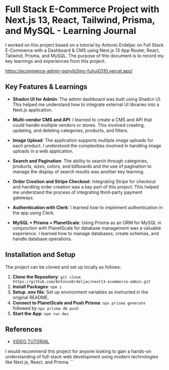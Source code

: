 # Full Stack E-Commerce Project with Next.js 13, React, Tailwind, Prisma, and MySQL - Learning Journal

I worked on this project based on a tutorial by Antonio Erdeljac on Full Stack E-Commerce with a Dashboard & CMS using Next.js 13 App Router, React, Tailwind, Prisma, and MySQL. The purpose of this document is to record my key learnings and experiences from this project.

https://ecommerce-admin-pqnyib3mo-fuhui0310.vercel.app/

## Key Features & Learnings

- **Shadcn UI for Admin**: The admin dashboard was built using Shadcn UI. This helped me understand how to integrate external UI libraries into a Next.js application.

- **Multi-vendor CMS and API**: I learned to create a CMS and API that could handle multiple vendors or stores. This involved creating, updating, and deleting categories, products, and filters.

- **Image Upload**: The application supports multiple image uploads for each product. I understood the complexities involved in handling image uploads in a web application.

- **Search and Pagination**: The ability to search through categories, products, sizes, colors, and billboards and the use of pagination to manage the display of search results was another key learning.

- **Order Creation and Stripe Checkout**: Integrating Stripe for checkout and handling order creation was a key part of this project. This helped me understand the process of integrating third-party payment gateways.

- **Authentication with Clerk**: I learned how to implement authentication in the app using Clerk.

- **MySQL + Prisma + PlanetScale**: Using Prisma as an ORM for MySQL in conjunction with PlanetScale for database management was a valuable experience. I learned how to manage databases, create schemas, and handle database operations.

## Installation and Setup

The project can be cloned and set up locally as follows:

1. **Clone the Repository**: `git clone https://github.com/AntonioErdeljac/next13-ecommerce-admin.git`
2. **Install Packages**: `npm i`
3. **Setup .env file**: Set up environment variables as instructed in the original README.
4. **Connect to PlanetScale and Push Prisma**: `npx prisma generate` followed by `npx prisma db push`
5. **Start the App**: `npm run dev`

## References

- [VIDEO TUTORIAL](https://youtu.be/5miHyP6lExg)

I would recommend this project for anyone looking to gain a hands-on understanding of full-stack web development using modern technologies like Next.js, React, and Prisma.```
